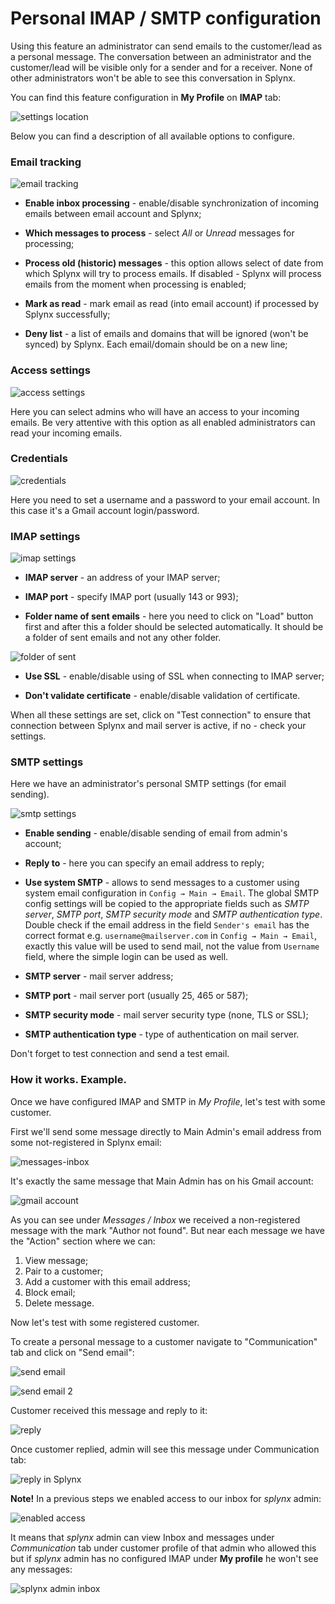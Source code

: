 Personal IMAP / SMTP configuration
====

Using this feature an administrator can send emails to the customer/lead as a personal message. The conversation between an administrator and the customer/lead will be visible only for a sender and for a receiver. None of other administrators won't be able to see this conversation in Splynx.

You can find this feature configuration in **My Profile** on **IMAP** tab:

![settings location](location.png)

Below you can find a description of all available options to configure.

### Email tracking

![email tracking](email_tracking.png)

* **Enable inbox processing** - enable/disable synchronization of incoming emails between email account and Splynx;

* **Which messages to process** - select _All_ or _Unread_ messages for processing;

* **Process old (historic) messages** - this option allows select of date from which Splynx will try to process emails. If disabled - Splynx will process emails from the moment when processing is enabled;

* **Mark as read** - mark email as read (into email account) if processed by Splynx successfully;

* **Deny list** - a list of emails and domains that will be ignored (won't be synced) by Splynx. Each email/domain should be on a new line;


### Access settings

![access settings](access_settings.png)

Here you can select admins who will have an access to your incoming emails. Be very attentive with this option as all enabled administrators can read your incoming emails.

### Credentials

![credentials](credentials.png)

Here you need to set a username and a password to your email account. In this case it's a Gmail account login/password.


### IMAP settings

![imap settings](test_connection.png)

* **IMAP server** - an address of your IMAP server;

* **IMAP port** - specify IMAP port (usually 143 or 993);

* **Folder name of sent emails** - here you need to click on "Load" button first and after this a folder should be selected automatically. It should be a folder of sent emails and not any other folder.

![folder of sent](folder_of_sent.png)

* **Use SSL** - enable/disable using of SSL when connecting to IMAP server;

* **Don't validate certificate** - enable/disable validation of certificate.

When all these settings are set, click on "Test connection" to ensure that connection between Splynx and mail server is active, if no - check your settings.


### SMTP settings

Here we have an administrator's personal SMTP settings (for email sending).

![smtp settings](smtp.png)

* **Enable sending** - enable/disable sending of email from admin's account;

* **Reply to** - here you can specify an email address to reply;

* **Use system SMTP** - allows to send messages to a customer using system email configuration in `Config → Main → Email`. The global SMTP config settings will be copied to the appropriate fields such as _SMTP server_, _SMTP port_, _SMTP security mode_ and _SMTP authentication type_. Double check if the email address in the field `Sender's email` has the correct format e.g. `username@mailserver.com` in `Config → Main → Email`, exactly this value will be used to send mail, not the value from `Username` field, where the simple login can be used as well.


* **SMTP server** - mail server address;

* **SMTP port** - mail server port (usually 25, 465 or 587);

* **SMTP security mode** - mail server security type (none, TLS or SSL);

* **SMTP authentication type** - type of authentication on mail server.

Don't forget to test connection and send a test email.


### How it works. Example.

Once we have configured IMAP and SMTP in _My Profile_, let's test with some customer.

First we'll send some message directly to Main Admin's email address from some not-registered in Splynx email:

![messages-inbox](inbox_splynx.png)

It's exactly the same message that Main Admin has on his Gmail account:

![gmail account](inbox_gmail.png)

As you can see under _Messages / Inbox_ we received a non-registered message with the mark "Author not found". But near each message we have the "Action" section where we can:
1. View message;
2. Pair to a customer;
3. Add a customer with this email address;
4. Block email;
5. Delete message.

Now let's test with some registered customer.

To create a personal message to a customer navigate to "Communication" tab and click on "Send email":

![send email](communication_tab.png)

![send email 2](sent1.png)

Customer received this message and reply to it:

![reply](reply1.png)

Once customer replied, admin will see this message under Communication tab:

![reply in Splynx](reply_splynx.png)

**Note!** In a previous steps we enabled access to our inbox for _splynx_ admin:

![enabled access](access_settings.png)

It means that _splynx_ admin can view Inbox and messages under _Communication_ tab under customer profile of that admin who allowed this but if _splynx_ admin has no configured IMAP under **My profile** he won't see any messages:

![splynx admin inbox](splynx_admin_inbox.png)

